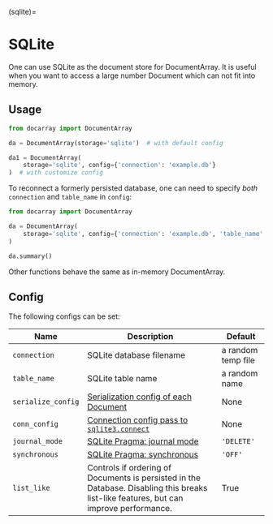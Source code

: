(sqlite)=
# SQLite

One can use SQLite as the document store for DocumentArray. It is useful when you want to access a large number Document which can not fit into memory.

## Usage

```python
from docarray import DocumentArray

da = DocumentArray(storage='sqlite')  # with default config

da1 = DocumentArray(
    storage='sqlite', config={'connection': 'example.db'}
)  # with customize config
```

To reconnect a formerly persisted database, one can need to specify *both* `connection` and `table_name` in `config`:

```python
from docarray import DocumentArray

da = DocumentArray(
    storage='sqlite', config={'connection': 'example.db', 'table_name': 'mine'}
)

da.summary()
```

Other functions behave the same as in-memory DocumentArray.

## Config

The following configs can be set:

| Name               | Description                                                                                                      | Default |
|--------------------|------------------------------------------------------------------------------------------------------------------|--|
| `connection`       | SQLite database filename                                                                                         | a random temp file |
| `table_name`       | SQLite table name                                                                                                | a random name |
| `serialize_config` | [Serialization config of each Document](../../../fundamentals/document/serialization.md)                            | None |
| `conn_config`      | [Connection config pass to `sqlite3.connect`](https://docs.python.org/3/library/sqlite3.html#sqlite3.Connection) | None |
| `journal_mode`     | [SQLite Pragma: journal mode](https://www.sqlite.org/pragma.html#pragma_journal_mode)                                                                                   | `'DELETE'` |
| `synchronous`      | [SQLite Pragma: synchronous](https://www.sqlite.org/pragma.html#pragma_synchronous) | `'OFF'` |
| `list_like`        | Controls if ordering of Documents is persisted in the Database. Disabling this breaks list-like features, but can improve performance. | True                                                          |
